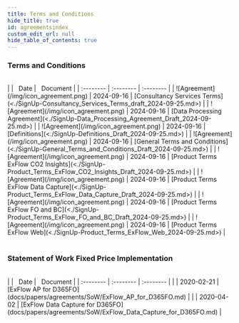 ```yaml
---
title: Terms and Conditions
hide_title: true
id: agreementsindex
custom_edit_url: null
hide_table_of_contents: true
---
```

### Terms and Conditions
<br/>

<div class="agreement-table agreement-table-index">
|  | &nbsp;&nbsp;Date | &nbsp;&nbsp;Document | 
| :-------- | :-------- | :-------- | 
| ![Agreement](/img/icon_agreement.png) | 2024-09-16 | [Consultancy Services Terms](<./SignUp-Consultancy_Services_Terms_draft_2024-09-25.md>) |
| ![Agreement](/img/icon_agreement.png) | 2024-09-16 | [Data Processing Agreement](<./SignUp-Data_Processing_Agreement_Draft_2024-09-25.md>)  |
| ![Agreement](/img/icon_agreement.png) | 2024-09-16 | [Definitions](<./SignUp-Definitions_Draft_2024-09-25.md>)  |
| ![Agreement](/img/icon_agreement.png) | 2024-09-16 | [General Terms and Conditions](<./SignUp-General_Terms_and_Conditions_Draft_2024-09-25.md>)  |
| ![Agreement](/img/icon_agreement.png) | 2024-09-16 | [Product Terms ExFlow CO2 Insights](<./SignUp-Product_Terms_ExFlow_CO2_Insights_Draft_2024-09-25.md>)  |
| ![Agreement](/img/icon_agreement.png) | 2024-09-16 | [Product Terms ExFlow Data Capture](<./SignUp-Product_Terms_ExFlow_Data_Capture_Draft_2024-09-25.md>)  |
| ![Agreement](/img/icon_agreement.png) | 2024-09-16 | [Product Terms ExFlow FO and BC](<./SignUp-Product_Terms_ExFlow_FO_and_BC_Draft_2024-09-25.md>)  |
| ![Agreement](/img/icon_agreement.png) | 2024-09-16 | [Product Terms ExFlow Web](<./SignUp-Product_Terms_ExFlow_Web_2024-09-25.md>)  |
</div>

<br/>

### Statement of Work Fixed Price Implementation
<br/>

<div class="agreement-table agreement-table-index">
|  | &nbsp;&nbsp;Date | &nbsp;&nbsp;Document | 
| :-------- | :-------- | :-------- | 
|  | 2020-02-21 | [ExFlow AP for D365FO](docs/papers/agreements/SoW/ExFlow_AP_for_D365FO.md) |
|  | 2020-04-02 | [ExFlow Data Capture for D365FO](docs/papers/agreements/SoW/ExFlow_Data_Capture_for_D365FO.md) |
</div>


